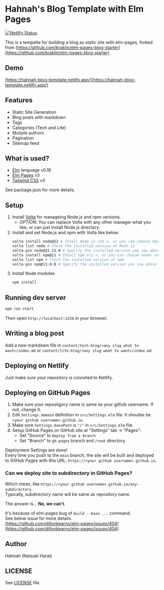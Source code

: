 # Hahnah's Blog Template with Elm Pages

[![Netlify Status](https://api.netlify.com/api/v1/badges/25a90b8a-f6ca-4823-a957-eb7f6e653b2f/deploy-status)](https://app.netlify.com/sites/taupe-mousse-68837d/deploys)

This is a tempalte for building a blog as static site with elm-pages, forked from [https://github.com/kraklin/elm-pages-blog-starter](https://github.com/kraklin/elm-pages-blog-starter).

## Demo

[https://hahnah-blog-template.netlify.app/](https://hahnah-blog-template.netlify.app/)

## Features

- Static Site Generation
- Blog posts with markdown
- Tags
- Categories (Tech and Life)
- Mutiple authors
- Pagination
- Sitemap feed

## What is used?

- [Elm](https://elm-lang.org/) language v0.19
- [Elm Pages](https://elm-pages.com/) v3
- [Tailwind CSS](https://tailwindcss.com/) v3

See package.json for more details.

## Setup

1. Install [Volta](https://volta.sh/) for manageing Node.js and npm versions.
   - _OPTION_: You can replace Volta with any other manager what you like, or can just install Node.js directory.
2. Install and set Node.js and npm with Volta like below.
   ```bash
   volta install node@22 # Intall Node.js v22.x, or you can choose newer version
   volta list node # Check the installed version of Node.js
   volta pin node@22.13.0 # Specify the installed version you saw above command
   volta install npm@11 # Intall npm v11.x, or you can choose newer version
   volta list npm # Check the installed version of npm
   volta pin npm@11.0.0 # Specify the installed version you saw above command
   ```
3. Install Node modules
   ```bash
   npm install
   ```

## Running dev server

```bash
npm run start
```

Then open `http://localhost:1234` in your browser.

## Writing a blog post

Add a new markdown file in `content/tech-blog/<any slug what to want>/index.md` or `content/life-blog/<any slug what to want>/index.md`.

## Deploying on Netlify

Just make sure your repository is conneted to Netlify.

## Deploying on GitHub Pages

1. Make sure your repositgory name is same as your github username. If not, change it.
2. Edit `Settings.domain` definition in `src/Settings.elm` file. It shoulbe be `<your github username>.github.io`.
3. Make sure `Settings.basePath` is `"/"` in `src/Settings.elm` file.
4. Setup GitHub Pages on GitHub site at "Settings" tab -> "Pages":
   - Set "Source" to `Deploy from a branch`
   - Set "Branch" to `gh-pages` branch and `/root` directory.

Deployment Settings are done!  
Every time you push to the `main` branch, the site will be built and deployed to GitHub Pages with this URL: `https://<your github username>.github.io`.

### Can we deploy site to subdirectory in GitHub Pages?

Which mean, like `https://<your github username>.github.io/any-subdirectory`.  
Typically, subdirectory name will be same as repository name.

The answer is... **No, we can't**.

It's because of elm-pages bug of `build --base ...` command.  
See below issue for more details.  
[https://github.com/dillonkearns/elm-pages/issues/404](https://github.com/dillonkearns/elm-pages/issues/404)

## Author

Hahnah (Natsuki Harai)

## LICENSE

See [LICENSE](LICENSE) file.
